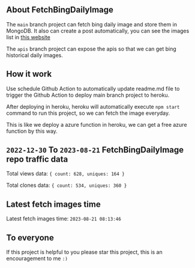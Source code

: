 ## About FetchBingDailyImage

The `main` branch project can fetch bing daily image and store them in MongoDB.
It also can create a post automatically, you can see the images list in [this website](https://oursalbum.netlify.app)

The `apis` branch project can expose the apis so that we can get bing historical daily images.

## How it work

Use schedule Github Action to automatically update readme.md file to trigger the Github Action to deploy main branch project to heroku.

After deploying in heroku, heroku will automatically execute `npm start` command to run this project, so we can fetch the image everyday.

This is like we deploy a azure function in heroku, we can get a free azure function by this way.

## `2022-12-30` To `2023-08-21` FetchBingDailyImage repo traffic data

Total views data: `{ count: 628, uniques: 164 }`

Total clones data: `{ count: 534, uniques: 360 }`

## Latest fetch images time

Latest fetch images time: `2023-08-21 08:13:46`

## To everyone

If this project is helpful to you please star this project, this is an encouragement to me `:)`



